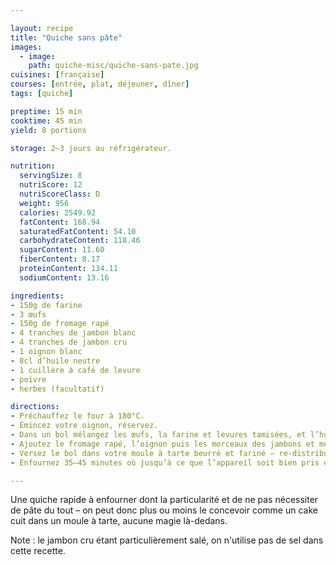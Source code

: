 ```yaml
---

layout: recipe
title: "Quiche sans pâte"
images:
  - image:
    path: quiche-misc/quiche-sans-pate.jpg
cuisines: [française]
courses: [entrée, plat, déjeuner, dîner]
tags: [quiche]

preptime: 15 min
cooktime: 45 min
yield: 8 portions

storage: 2–3 jours au réfrigérateur.

nutrition:
  servingSize: 8
  nutriScore: 12
  nutriScoreClass: D
  weight: 956
  calories: 2549.92
  fatContent: 168.94
  saturatedFatContent: 54.10
  carbohydrateContent: 118.46
  sugarContent: 11.60
  fiberContent: 8.17
  proteinContent: 134.11
  sodiumContent: 13.16

ingredients:
- 150g de farine
- 3 œufs
- 150g de fromage rapé
- 4 tranches de jambon blanc
- 4 tranches de jambon cru
- 1 oignon blanc
- 8cl d’huile neutre
- 1 cuillère à café de levure
- poivre
- herbes (facultatif)

directions:
- Préchauffez le four à 180°C.
- Émincez votre oignon, réservez.
- Dans un bol mélangez les œufs, la farine et levures tamisées, et l’huile (et herbes).
- Ajoutez le fromage rapé, l’oignon puis les morceaux des jambons et mélangez bien.
- Versez le bol dans votre moule à tarte beurré et fariné – re-distribuez bien le fromage rapé, l’oignon et les morceaux de jambon pour bien égaliser votre quiche.
- Enfournez 35–45 minutes où jusqu’à ce que l’appareil soit bien pris et que la quiche se tienne d’un seul tenant.

---
```


Une quiche rapide à enfourner dont la particularité et de ne pas nécessiter de pâte du tout – on peut donc plus ou moins le concevoir comme un cake cuit dans un moule à tarte, aucune magie là-dedans.

Note&nbsp;: le jambon cru étant particulièrement salé, on n'utilise pas de sel dans cette recette.